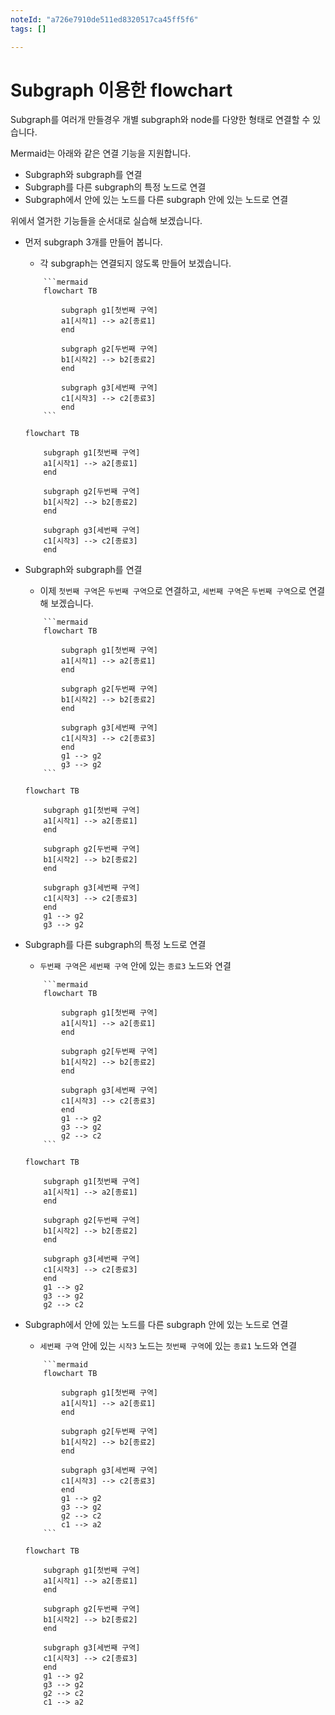 ```yaml
---
noteId: "a726e7910de511ed8320517ca45ff5f6"
tags: []

---
```


# Subgraph 이용한 flowchart

Subgraph를 여러개 만들경우 개별 subgraph와 node를 다양한 형태로 연결할 수 있습니다.

Mermaid는 아래와 같은 연결 기능을 지원합니다.
- Subgraph와 subgraph를 연결
- Subgraph를 다른 subgraph의 특정 노드로 연결
- Subgraph에서 안에 있는 노드를 다른 subgraph 안에 있는 노드로 연결

위에서 열거한 기능들을 순서대로 실습해 보겠습니다.

- 먼저 subgraph 3개를 만들어 봅니다.
    - 각 subgraph는 연결되지 않도록 만들어 보겠습니다.
    ````
        ```mermaid
        flowchart TB
            
            subgraph g1[첫번째 구역]
            a1[시작1] --> a2[종료1]
            end
            
            subgraph g2[두번째 구역]
            b1[시작2] --> b2[종료2]
            end
            
            subgraph g3[세번째 구역]
            c1[시작3] --> c2[종료3]
            end
        ```
    ````

    ```{mermaid}
    flowchart TB
        
        subgraph g1[첫번째 구역]
        a1[시작1] --> a2[종료1]
        end
        
        subgraph g2[두번째 구역]
        b1[시작2] --> b2[종료2]
        end
        
        subgraph g3[세번째 구역]
        c1[시작3] --> c2[종료3]
        end
    ```

- Subgraph와 subgraph를 연결
    - 이제 `첫번째 구역`은 `두번째 구역`으로 연결하고, `세번째 구역`은 `두번째 구역`으로 연결해 보겠습니다.

    ````
        ```mermaid
        flowchart TB
            
            subgraph g1[첫번째 구역]
            a1[시작1] --> a2[종료1]
            end
            
            subgraph g2[두번째 구역]
            b1[시작2] --> b2[종료2]
            end
            
            subgraph g3[세번째 구역]
            c1[시작3] --> c2[종료3]
            end
            g1 --> g2 
            g3 --> g2
        ```
    ````

    ```{mermaid}
    flowchart TB
        
        subgraph g1[첫번째 구역]
        a1[시작1] --> a2[종료1]
        end
        
        subgraph g2[두번째 구역]
        b1[시작2] --> b2[종료2]
        end
        
        subgraph g3[세번째 구역]
        c1[시작3] --> c2[종료3]
        end
        g1 --> g2 
        g3 --> g2
    ```

- Subgraph를 다른 subgraph의 특정 노드로 연결
    - `두번째 구역`은 `세번째 구역` 안에 있는 `종료3` 노드와 연결

    ````
        ```mermaid
        flowchart TB
            
            subgraph g1[첫번째 구역]
            a1[시작1] --> a2[종료1]
            end
            
            subgraph g2[두번째 구역]
            b1[시작2] --> b2[종료2]
            end
            
            subgraph g3[세번째 구역]
            c1[시작3] --> c2[종료3]
            end
            g1 --> g2 
            g3 --> g2
            g2 --> c2
        ```
    ````

    ```{mermaid}
    flowchart TB
        
        subgraph g1[첫번째 구역]
        a1[시작1] --> a2[종료1]
        end
        
        subgraph g2[두번째 구역]
        b1[시작2] --> b2[종료2]
        end
        
        subgraph g3[세번째 구역]
        c1[시작3] --> c2[종료3]
        end
        g1 --> g2 
        g3 --> g2
        g2 --> c2
    ```

- Subgraph에서 안에 있는 노드를 다른 subgraph 안에 있는 노드로 연결
    - `세번째 구역` 안에 있는 `시작3` 노드는 `첫번째 구역`에 있는 `종료1` 노드와 연결
    ````
        ```mermaid
        flowchart TB
            
            subgraph g1[첫번째 구역]
            a1[시작1] --> a2[종료1]
            end
            
            subgraph g2[두번째 구역]
            b1[시작2] --> b2[종료2]
            end
            
            subgraph g3[세번째 구역]
            c1[시작3] --> c2[종료3]
            end
            g1 --> g2 
            g3 --> g2
            g2 --> c2
            c1 --> a2
        ```
    ````

    ```{mermaid}
    flowchart TB
        
        subgraph g1[첫번째 구역]
        a1[시작1] --> a2[종료1]
        end
        
        subgraph g2[두번째 구역]
        b1[시작2] --> b2[종료2]
        end
        
        subgraph g3[세번째 구역]
        c1[시작3] --> c2[종료3]
        end
        g1 --> g2 
        g3 --> g2
        g2 --> c2
        c1 --> a2
    ```
